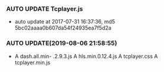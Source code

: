 ### AUTO UPDATE Tcplayer.js

- auto update at 2017-07-31 16:37:36, md5 5bc02aaaa0b607da54f24935ea7f5d2a

### AUTO UPDATE(2019-08-06 21:58:55)

- A  dash.all.min- .2.9.3.js
A  hls.min.0.12.4.js
A  tcplayer.css
A  tcplayer.min.js
